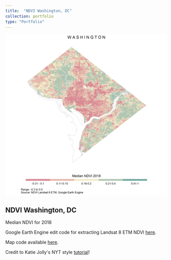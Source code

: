 ```yaml
---
title:  "NDVI Washington, DC"
collection: portfolio
type: "Portfolio"
---
```


<img src='/images/ndvi.PNG'>

## NDVI Washington, DC
Median NDVI for 2018

Google Earth Engine edit code for extracting Landsat 8 ETM NDVI [here](https://code.earthengine.google.com/?scriptPath=users%2Fveronicatinney%2FMN_NDVI%3ANDVI_DC_MN).

Map code available [here](https://github.com/vtinney/data_viz_examples/blob/master/ndvi.R).

Credit to Katie Jolly's NYT style [tutorial](https://www.katiejolly.io/blog/2019-08-28/nyt-urban-heat)!

